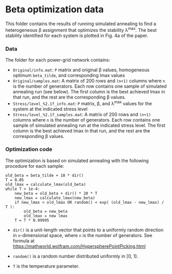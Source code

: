 # Beta optimization data

This folder contains the results of running simulated annealing to find a heterogeneous &beta; assignment that optimizes the stability &lambda;<sup>max</sup>. The best stability identified for each system is plotted in Fig. 4a of the paper.

### Data

The folder for each power-grid network contains:
- `Original/info.mat`: `P` matrix and original &beta; values, homogeneous optimum `beta_tilde`, and corresponding lmax values
- `Original/samples.mat`: A matrix of 200 rows and `(n+1)` columns where `n` is the number of generators. Each row contains
one sample of simulated annealing run (see below). The first column is the best achieved lmax in that run, and the rest are the corresponding &beta; values.
- `Stress/level_%2.1f_info.mat`: `P` matrix, &beta;, and &lambda;<sup>max</sup> values for the system at the indicated stress level
- `Stress/level_%2.1f_samples.mat`: A matrix of 200 rows and `(n+1)` columns where `n` is the number of generators. Each row contains
one sample of simulated annealing run at the indicated stress level. The first column is the best achieved lmax in that run, and the rest are the corresponding &beta; values.

### Optimization code
The optimization is based on simulated annealing with the following procedure for each sample:
```
old_beta = beta_tilde + 10 * dir()
T = 0.05
old_lmax = calculate_lmax(old_beta)
while T > 1e-4:
	new_beta = old_beta + dir() * 20 * T
	new_lmax = calculate_lmax(new_beta)
	if new_lmax < old_lmax OR random() < exp( (old_lmax - new_lmax) / T ):
		old_beta = new_beta
		old_lmax = new lmax
	T = T * 0.99995
```

- `dir()` is a unit-length vector that points to a uniformly random direction in `n`-dimensional space, where `n` is the number of generators.
See formula at https://mathworld.wolfram.com/HyperspherePointPicking.html

- `random()` is a random number distributed uniformly in [0, 1).

- `T` is the temperature parameter.	

